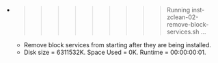 * >>>>>>>>> Running inst-zclean-02-remove-block-services.sh ...
  * Remove block services from starting after they are being installed.
  * Disk size = 6311532K. Space Used = 0K. Runtime = 00:00:00:01.
